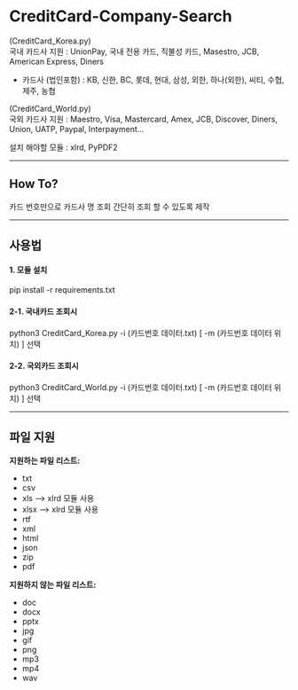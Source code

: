 # CreditCard-Company-Search

(CreditCard_Korea.py)  
국내 카드사 지원 : UnionPay, 국내 전용 카드, 직불성 카드, Masestro, JCB, American Express, Diners  
- 카드사 (법인포함) : KB, 신한, BC, 롯데, 현대, 삼성, 외한, 하나(외한), 씨티, 수협, 제주, 농협   
    
    
      
       
(CreditCard_World.py)  
국외 카드사 지원 : Maestro, Visa, Mastercard, Amex, JCB, Discover, Diners, Union, UATP, Paypal, Interpayment...

설치 해야할 모듈   :  xlrd, PyPDF2  

---
## How To?

카드 번호만으로 카드사 명 조회 간단히 조회 할 수 있도록 제작

---  
## 사용법  

#### 1. 모듈 설치
pip install -r requirements.txt
  
#### 2-1. 국내카드 조회시
python3 CreditCard_Korea.py -i (카드번호 데이터.txt) [ -m (카드번호 데이터 위치) ] 선택

#### 2-2. 국외카드 조회시
python3 CreditCard_World.py -i (카드번호 데이터.txt) [ -m (카드번호 데이터 위치) ] 선택
  
---  
## 파일 지원    
  
**지원하는 파일 리스트:**  
* txt
* csv
* xls   --> xlrd 모듈 사용
* xlsx  --> xlrd 모듈 사용
* rtf
* xml
* html
* json
* zip
* pdf

**지원하지 않는 파일 리스트:**
* doc
* docx
* pptx
* jpg
* gif
* png
* mp3
* mp4
* wav

